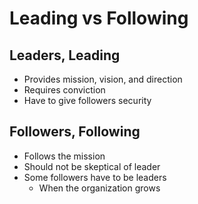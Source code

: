 # Leading vs Following

## Leaders, Leading

* Provides mission, vision, and direction
* Requires conviction
* Have to give followers security

## Followers, Following

* Follows the mission
* Should not be skeptical of leader
* Some followers have to be leaders
  * When the organization grows

